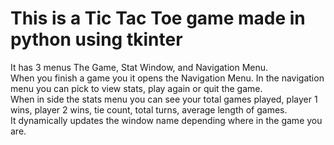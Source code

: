 # This is a Tic Tac Toe game made in python using tkinter
It has 3 menus The Game, Stat Window, and Navigation Menu. \
When you finish a game you it opens the Navigation Menu. In the navigation menu you can pick to view stats, play again or quit the game. \
When in side the stats menu you can see your total games played, player 1 wins, player 2 wins, tie count, total turns, average length of games. \
It dynamically updates the window name depending where in the game you are.
